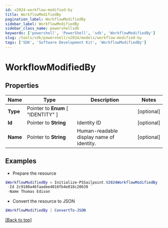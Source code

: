 ```yaml
---
id: v2024-workflow-modified-by
title: WorkflowModifiedBy
pagination_label: WorkflowModifiedBy
sidebar_label: WorkflowModifiedBy
sidebar_class_name: powershellsdk
keywords: ['powershell', 'PowerShell', 'sdk', 'WorkflowModifiedBy'] 
slug: /tools/sdk/powershell/v2024/models/workflow-modified-by
tags: ['SDK', 'Software Development Kit', 'WorkflowModifiedBy']
---
```



# WorkflowModifiedBy

## Properties

Name | Type | Description | Notes
------------ | ------------- | ------------- | -------------
**Type** |  Pointer to  **Enum** [  "IDENTITY" ] |  | [optional] 
**Id** |  Pointer to **String** | Identity ID | [optional] 
**Name** |  Pointer to **String** | Human-readable display name of identity. | [optional] 

## Examples

- Prepare the resource
```powershell
$WorkflowModifiedBy = Initialize-PSSailpoint.V2024WorkflowModifiedBy  -Type IDENTITY `
 -Id 2c9180a46faadee4016fb4e018c20639 `
 -Name Thomas Edison
```

- Convert the resource to JSON
```powershell
$WorkflowModifiedBy | ConvertTo-JSON
```


[[Back to top]](#) 

